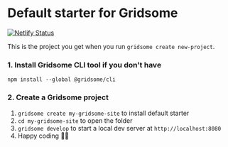 # Default starter for Gridsome

[![Netlify Status](https://api.netlify.com/api/v1/badges/96959c2c-4800-422b-ab68-2ac841dd1fe2/deploy-status)](https://app.netlify.com/sites/patternbuildings/deploys)

This is the project you get when you run `gridsome create new-project`.

### 1. Install Gridsome CLI tool if you don't have

`npm install --global @gridsome/cli`

### 2. Create a Gridsome project

1. `gridsome create my-gridsome-site` to install default starter
2. `cd my-gridsome-site` to open the folder
3. `gridsome develop` to start a local dev server at `http://localhost:8080`
4. Happy coding 🎉🙌
